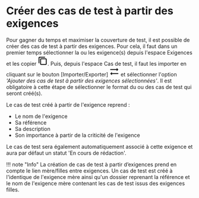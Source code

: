 # Créer des cas de test à partir des exigences

Pour gagner du temps et maximiser la couverture de test, il est possible de créer des cas de test à partir des exigences.
Pour cela, il faut dans un premier temps sélectionner la ou les exigence(s) depuis l'espace Exigences et les copier ![Copier](resources/copy.png). Puis, depuis l'espace Cas de test, il faut les importer en cliquant sur le bouton [Importer/Exporter] ![Importer/Exporter](resources/import-export.png) et sélectionner l'option *'Ajouter des cas de test à partir des exigences sélectionnées'*. Il est obligatoire à cette étape de sélectionner le format du ou des cas de test qui seront créé(s).

Le cas de test créé à partir de l'exigence reprend : 
- Le nom de l'exigence
- Sa référence
- Sa description 
- Son importance à partir de la criticité de l'exigence

Le cas de test sera également automatiquement associé à cette exigence et aura par défaut un statut 'En cours de rédaction'.

!!! note "Info"
	La création de cas de test à partir d’exigences prend en compte le lien mère/filles entre exigences. Un cas de test est créé à l'identique de l'exigence mère ainsi qu'un dossier reprenant la référence et le nom de l'exigence mère contenant les cas de test issus des exigences filles.
